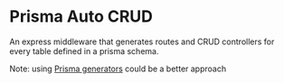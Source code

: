 # Prisma Auto CRUD

An express middleware that generates routes and CRUD controllers for every table defined in a prisma schema.

Note: using [Prisma generators](https://github.com/YassinEldeeb/create-prisma-generator) could be a better approach 